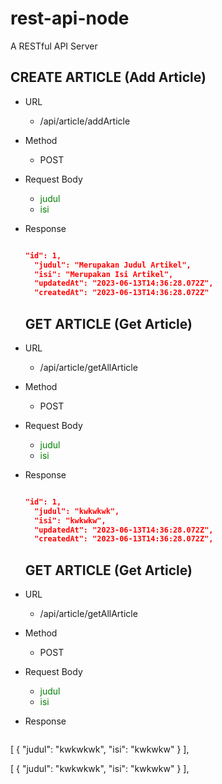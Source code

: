 # rest-api-node
 A RESTful API Server 


## CREATE ARTICLE (Add Article)
- URL
  - /api/article/addArticle
- Method
  - POST
- Request Body
  - <font style="color: green">judul</font>
  - <span style="color: green">isi</span>
- Response
  ```json

  "id": 1,
    "judul": "Merupakan Judul Artikel",
    "isi": "Merupakan Isi Artikel",
    "updatedAt": "2023-06-13T14:36:28.072Z",
    "createdAt": "2023-06-13T14:36:28.072Z"

  ```
  
  ## GET ARTICLE (Get Article)
- URL
  - /api/article/getAllArticle
- Method
  - POST
- Request Body
  - <font style="color: green">judul</font>
  - <span style="color: green">isi</span>
- Response
  ```json

  "id": 1,
    "judul": "kwkwkwk",
    "isi": "kwkwkw",
    "updatedAt": "2023-06-13T14:36:28.072Z",
    "createdAt": "2023-06-13T14:36:28.072Z",

  ```
  
    
  ## GET ARTICLE (Get Article)
- URL
  - /api/article/getAllArticle
- Method
  - POST
- Request Body
  - <font style="color: green">judul</font>
  - <span style="color: green">isi</span>
- Response
  ```json

[
    {
        "judul": "kwkwkwk",
        "isi": "kwkwkw"
    }
], 

[
    {
        "judul": "kwkwkwk",
        "isi": "kwkwkw"
    }
], 

  ```

  
